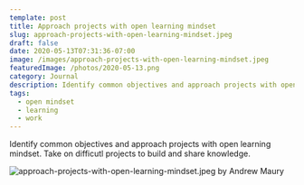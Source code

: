 ```yaml
---
template: post
title: Approach projects with open learning mindset
slug: approach-projects-with-open-learning-mindset.jpeg
draft: false
date: 2020-05-13T07:31:36-07:00
image: /images/approach-projects-with-open-learning-mindset.jpeg
featuredImage: /photos/2020-05-13.png
category: Journal
description: Identify common objectives and approach projects with open learning mindset. 
tags:
  - open mindset
  - learning
  - work
---
```

Identify common objectives and approach projects with open learning mindset. Take on difficutl projects to build and share knowledge.

![approach-projects-with-open-learning-mindset.jpeg by Andrew Maury](/images/approach-projects-with-open-learning-mindset.jpeg)
